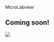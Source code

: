 MicroLabview

## **Coming soon!**

![](https://user-images.githubusercontent.com/381432/126918429-becc1814-ee07-4c8f-a4a9-04e6d97cc101.png)
